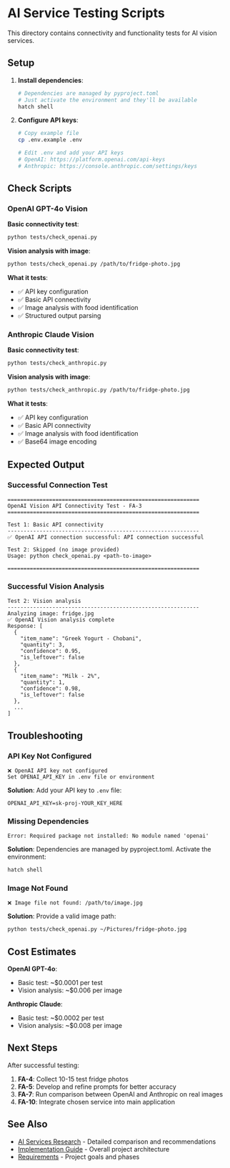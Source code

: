 # AI Service Testing Scripts

This directory contains connectivity and functionality tests for AI vision services.

## Setup

1. **Install dependencies**:
   ```bash
   # Dependencies are managed by pyproject.toml
   # Just activate the environment and they'll be available
   hatch shell
   ```

2. **Configure API keys**:
   ```bash
   # Copy example file
   cp .env.example .env
   
   # Edit .env and add your API keys
   # OpenAI: https://platform.openai.com/api-keys
   # Anthropic: https://console.anthropic.com/settings/keys
   ```

## Check Scripts

### OpenAI GPT-4o Vision

**Basic connectivity test**:
```bash
python tests/check_openai.py
```

**Vision analysis with image**:
```bash
python tests/check_openai.py /path/to/fridge-photo.jpg
```

**What it tests**:
- ✅ API key configuration
- ✅ Basic API connectivity
- ✅ Image analysis with food identification
- ✅ Structured output parsing

### Anthropic Claude Vision

**Basic connectivity test**:
```bash
python tests/check_anthropic.py
```

**Vision analysis with image**:
```bash
python tests/check_anthropic.py /path/to/fridge-photo.jpg
```

**What it tests**:
- ✅ API key configuration
- ✅ Basic API connectivity
- ✅ Image analysis with food identification
- ✅ Base64 image encoding

## Expected Output

### Successful Connection Test

```
============================================================
OpenAI Vision API Connectivity Test - FA-3
============================================================

Test 1: Basic API connectivity
------------------------------------------------------------
✅ OpenAI API connection successful: API connection successful

Test 2: Skipped (no image provided)
Usage: python check_openai.py <path-to-image>

============================================================
```

### Successful Vision Analysis

```
Test 2: Vision analysis
------------------------------------------------------------
Analyzing image: fridge.jpg
✅ OpenAI Vision analysis complete
Response: [
  {
    "item_name": "Greek Yogurt - Chobani",
    "quantity": 3,
    "confidence": 0.95,
    "is_leftover": false
  },
  {
    "item_name": "Milk - 2%",
    "quantity": 1,
    "confidence": 0.98,
    "is_leftover": false
  },
  ...
]
```

## Troubleshooting

### API Key Not Configured

```
❌ OpenAI API key not configured
Set OPENAI_API_KEY in .env file or environment
```

**Solution**: Add your API key to `.env` file:
```
OPENAI_API_KEY=sk-proj-YOUR_KEY_HERE
```

### Missing Dependencies

```
Error: Required package not installed: No module named 'openai'
```

**Solution**: Dependencies are managed by pyproject.toml. Activate the environment:
```bash
hatch shell
```

### Image Not Found

```
❌ Image file not found: /path/to/image.jpg
```

**Solution**: Provide a valid image path:
```bash
python tests/check_openai.py ~/Pictures/fridge-photo.jpg
```

## Cost Estimates

**OpenAI GPT-4o**:
- Basic test: ~$0.0001 per test
- Vision analysis: ~$0.006 per image

**Anthropic Claude**:
- Basic test: ~$0.0002 per test
- Vision analysis: ~$0.008 per image

## Next Steps

After successful testing:

1. **FA-4**: Collect 10-15 test fridge photos
2. **FA-5**: Develop and refine prompts for better accuracy
3. **FA-7**: Run comparison between OpenAI and Anthropic on real images
4. **FA-10**: Integrate chosen service into main application

## See Also

- [AI Services Research](../docs/AI_SERVICES_RESEARCH.md) - Detailed comparison and recommendations
- [Implementation Guide](../implementation-guide.md) - Overall project architecture
- [Requirements](../requirements.md) - Project goals and phases
